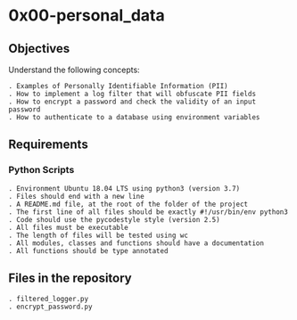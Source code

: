 # 0x00-personal_data

## Objectives
Understand the following concepts:

    . Examples of Personally Identifiable Information (PII)
    . How to implement a log filter that will obfuscate PII fields
    . How to encrypt a password and check the validity of an input password
    . How to authenticate to a database using environment variables

## Requirements

### Python Scripts

    . Environment Ubuntu 18.04 LTS using python3 (version 3.7)
    . Files should end with a new line
    . A README.md file, at the root of the folder of the project
    . The first line of all files should be exactly #!/usr/bin/env python3
    . Code should use the pycodestyle style (version 2.5)
    . All files must be executable
    . The length of files will be tested using wc
    . All modules, classes and functions should have a documentation
    . All functions should be type annotated

## Files in the repository

    . filtered_logger.py
    . encrypt_password.py
